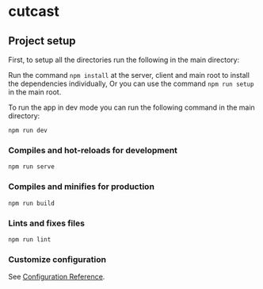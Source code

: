 # cutcast

## Project setup

First, to setup all the directories run the following in the main directory:

Run the command `npm install` at the server, client and main root to install the dependencies individually, Or you can use the command `npm run setup` in the main root.

To run the app in dev mode you can run the following command in the main directory:

`npm run dev`

### Compiles and hot-reloads for development

```
npm run serve
```

### Compiles and minifies for production

```
npm run build
```

### Lints and fixes files

```
npm run lint
```

### Customize configuration

See [Configuration Reference](https://cli.vuejs.org/config/).
